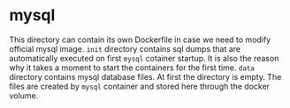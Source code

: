 # mysql

This directory can contain its own Dockerfile in case we need to modify official mysql image.
`init` directory contains sql dumps that are automatically executed on first `mysql` cotainer startup. It is also the reason why it takes a moment to start the containers for the first time.
`data` directory contains mysql database files. At first the directory is empty. The files are created by `mysql` container and stored here through the docker volume.
